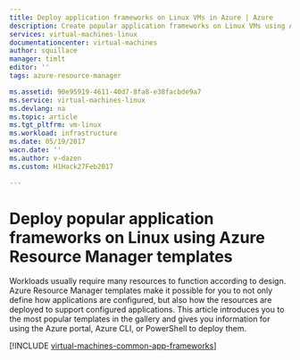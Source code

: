 ```yaml
---
title: Deploy application frameworks on Linux VMs in Azure | Azure
description: Create popular application frameworks on Linux VMs using Azure Resource Manager templates to install Active Directory, Docker, and many more.
services: virtual-machines-linux
documentationcenter: virtual-machines
author: squillace
manager: timlt
editor: ''
tags: azure-resource-manager

ms.assetid: 90e95919-4611-40d7-8fa8-e38facbde9a7
ms.service: virtual-machines-linux
ms.devlang: na
ms.topic: article
ms.tgt_pltfrm: vm-linux
ms.workload: infrastructure
ms.date: 05/19/2017
wacn.date: ''
ms.author: v-dazen
ms.custom: H1Hack27Feb2017

---
```

# Deploy popular application frameworks on Linux using Azure Resource Manager templates

Workloads usually require many resources to function according to design. Azure Resource Manager templates make it possible for you to not only define how applications are configured, but also how the resources are deployed to support configured applications. This article introduces you to the most popular templates in the gallery and gives you information for using the Azure portal, Azure CLI, or PowerShell to deploy them.

[!INCLUDE [virtual-machines-common-app-frameworks](../../../includes/virtual-machines-common-app-frameworks.md)]
